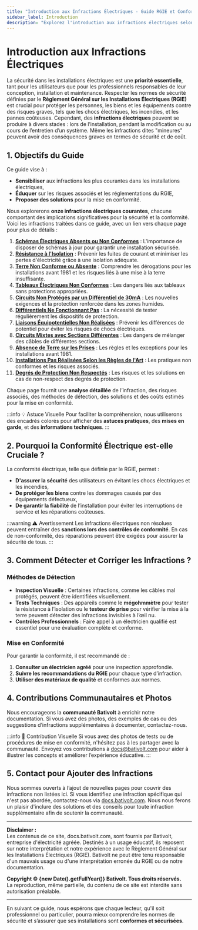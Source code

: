 ```yaml
---
title: "Introduction aux Infractions Électriques - Guide RGIE et Conformité en Belgique"
sidebar_label: Introduction
description: "Explorez l'introduction aux infractions électriques selon le RGIE. Comprenez les règles de conformité électrique en Belgique, les erreurs courantes, et comment assurer la sécurité des installations électriques."
---
```


# Introduction aux Infractions Électriques

La sécurité dans les installations électriques est une **priorité essentielle**, tant pour les utilisateurs que pour les professionnels responsables de leur conception, installation et maintenance. Respecter les normes de sécurité définies par le **Règlement Général sur les Installations Électriques (RGIE)** est crucial pour protéger les personnes, les biens et les équipements contre des risques graves, tels que les chocs électriques, les incendies, et les pannes coûteuses. Cependant, des **infractions électriques** peuvent se produire à divers stades : lors de l’installation, pendant la modification ou au cours de l’entretien d’un système. Même les infractions dites "mineures" peuvent avoir des conséquences graves en termes de sécurité et de coût.

## 1. Objectifs du Guide

Ce guide vise à :
- **Sensibiliser** aux infractions les plus courantes dans les installations électriques,
- **Éduquer** sur les risques associés et les réglementations du RGIE,
- **Proposer des solutions** pour la mise en conformité.

Nous explorerons **onze infractions électriques courantes**, chacune comportant des implications significatives pour la sécurité et la conformité. Voici les infractions traitées dans ce guide, avec un lien vers chaque page pour plus de détails :

1. **[Schémas Électriques Absents ou Non Conformes](https://docs.bativolt.com/docs/infractions/schema-electriques-absents)** : L'importance de disposer de schémas à jour pour garantir une installation sécurisée.
2. **[Résistance à l'Isolation](https://docs.bativolt.com/docs/infractions/perte-electricite-isolation)** : Prévenir les fuites de courant et minimiser les pertes d'électricité grâce à une isolation adéquate.
3. **[Terre Non Conforme ou Absente](https://docs.bativolt.com/docs/infractions/absence-terre-sur-prises)** : Comprendre les dérogations pour les installations avant 1981 et les risques liés à une mise à la terre insuffisante.
4. **[Tableaux Électriques Non Conformes](https://docs.bativolt.com/docs/infractions/tableau-electrique-non-conforme)** : Les dangers liés aux tableaux sans protections appropriées.
5. **[Circuits Non Protégés par un Différentiel de 30mA](https://docs.bativolt.com/docs/infractions/circuits-non-proteges-differentiel)** : Les nouvelles exigences et la protection renforcée dans les zones humides.
6. **[Différentiels Ne Fonctionnant Pas](https://docs.bativolt.com/docs/infractions/disjoncteur-differentiel-non-fonctionnel)** : La nécessité de tester régulièrement les dispositifs de protection.
7. **[Liaisons Équipotentielles Non Réalisées](https://docs.bativolt.com/docs/infractions/liaisons-equipotentielles-non-realisees)** : Prévenir les différences de potentiel pour éviter les risques de chocs électriques.
8. **[Circuits Mixtes avec Sections Différentes](https://docs.bativolt.com/docs/infractions/circuits-mixtes-non-conformes)** : Les dangers de mélanger des câbles de différentes sections.
9. **[Absence de Terre sur les Prises](https://docs.bativolt.com/docs/infractions/absence-terre-sur-prises)** : Les règles et les exceptions pour les installations avant 1981.
10. **[Installations Pas Réalisées Selon les Règles de l'Art](https://docs.bativolt.com/docs/infractions/installation-non-realisee-regles-art)** : Les pratiques non conformes et les risques associés.
11. **[Degrés de Protection Non Respectés](https://docs.bativolt.com/docs/infractions/degres-protection-non-respectes)** : Les risques et les solutions en cas de non-respect des degrés de protection.

Chaque page fournit une **analyse détaillée** de l’infraction, des risques associés, des méthodes de détection, des solutions et des coûts estimés pour la mise en conformité.

:::info 💡 Astuce Visuelle
Pour faciliter la compréhension, nous utiliserons des encadrés colorés pour afficher des **astuces pratiques**, des **mises en garde**, et des **informations techniques**.
:::

## 2. Pourquoi la Conformité Électrique est-elle Cruciale ?

La conformité électrique, telle que définie par le RGIE, permet :
- **D'assurer la sécurité** des utilisateurs en évitant les chocs électriques et les incendies,
- **De protéger les biens** contre les dommages causés par des équipements défectueux,
- **De garantir la fiabilité** de l’installation pour éviter les interruptions de service et les réparations coûteuses.

:::warning ⚠️ Avertissement
Les infractions électriques non résolues peuvent entraîner des **sanctions lors des contrôles de conformité**. En cas de non-conformité, des réparations peuvent être exigées pour assurer la sécurité de tous.
:::

## 3. Comment Détecter et Corriger les Infractions ?

### Méthodes de Détection
- **Inspection Visuelle** : Certaines infractions, comme les câbles mal protégés, peuvent être identifiées visuellement.
- **Tests Techniques** : Des appareils comme le **mégohmmètre** pour tester la résistance à l’isolation ou le **testeur de prise** pour vérifier la mise à la terre peuvent détecter des infractions invisibles à l’œil nu.
- **Contrôles Professionnels** : Faire appel à un électricien qualifié est essentiel pour une évaluation complète et conforme.

### Mise en Conformité
Pour garantir la conformité, il est recommandé de :
1. **Consulter un électricien agréé** pour une inspection approfondie.
2. **Suivre les recommandations du RGIE** pour chaque type d’infraction.
3. **Utiliser des matériaux de qualité** et conformes aux normes.

## 4. Contributions Communautaires et Photos

Nous encourageons la **communauté Bativolt** à enrichir notre documentation. Si vous avez des photos, des exemples de cas ou des suggestions d’infractions supplémentaires à documenter, contactez-nous. 

:::info 📸 Contribution Visuelle
Si vous avez des photos de tests ou de procédures de mise en conformité, n'hésitez pas à les partager avec la communauté. Envoyez vos contributions à [docs@bativolt.com](mailto:docs@bativolt.com) pour aider à illustrer les concepts et améliorer l’expérience éducative.
:::

## 5. Contact pour Ajouter des Infractions

Nous sommes ouverts à l’ajout de nouvelles pages pour couvrir des infractions non listées ici. Si vous identifiez une infraction spécifique qui n'est pas abordée, contactez-nous via [docs.bativolt.com](https://docs.bativolt.com). Nous nous ferons un plaisir d'inclure des solutions et des conseils pour toute infraction supplémentaire afin de soutenir la communauté.


---

**Disclaimer :**  
Les contenus de ce site, docs.bativolt.com, sont fournis par Bativolt, entreprise d'électricité agréée. Destinés à un usage éducatif, ils reposent sur notre interprétation et notre expérience avec le Règlement Général sur les Installations Électriques (RGIE). Bativolt ne peut être tenu responsable d'un mauvais usage ou d'une interprétation erronée du RGIE ou de notre documentation.

**Copyright © {new Date().getFullYear()} Bativolt. Tous droits réservés.**  
La reproduction, même partielle, du contenu de ce site est interdite sans autorisation préalable.

---

En suivant ce guide, nous espérons que chaque lecteur, qu'il soit professionnel ou particulier, pourra mieux comprendre les normes de sécurité et s’assurer que ses installations sont **conformes et sécurisées**.
